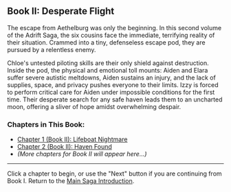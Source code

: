 ## Book II: Desperate Flight

The escape from Aethelburg was only the beginning. In this second volume of the Adrift Saga, the six cousins face the immediate, terrifying reality of their situation. Crammed into a tiny, defenseless escape pod, they are pursued by a relentless enemy. 

Chloe's untested piloting skills are their only shield against destruction. Inside the pod, the physical and emotional toll mounts: Aiden and Elara suffer severe autistic meltdowns, Aiden sustains an injury, and the lack of supplies, space, and privacy pushes everyone to their limits. Izzy is forced to perform critical care for Aiden under impossible conditions for the first time. Their desperate search for any safe haven leads them to an uncharted moon, offering a sliver of hope amidst overwhelming despair.

### Chapters in This Book:
* [Chapter 1 (Book II): Lifeboat Nightmare](#chapter-b2_ch1)
* [Chapter 2 (Book II): Haven Found](#chapter-b2_ch2)
* *(More chapters for Book II will appear here...)*

---
Click a chapter to begin, or use the "Next" button if you are continuing from Book I.
Return to the [Main Saga Introduction](#chapter-series_introduction).
